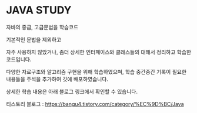 # JAVA STUDY

자바의 중급, 고급문법을 학습코드

기본적인 문법을 제외하고 

자주 사용하지 않았거나, 좀더 상세한 인터페이스와 클래스들의 대해서 정리하고 학습한 코드입니다.

다양한 자료구조와 알고리즘 구현을 위해 학습하였으며, 학습 중간중간 기록이 필요한 내용들을 주석을 추가하여 깃에 배포하였습니다.


상세한 학습 내용은 아래 블로그 링크에서 확인할 수 있습니다.

티스토리 블로그 : https://bangu4.tistory.com/category/%EC%9D%BC/Java

